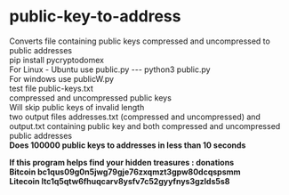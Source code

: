 # public-key-to-address<br>
Converts file containing public keys compressed and uncompressed to public addresses <br>
pip install pycryptodomex<br>
For Linux - Ubuntu use public.py --- python3 public.py <br>
For windows use publicW.py<br>
test file public-keys.txt<br>
compressed and uncompressed public keys<br>
Will skip public keys of invalid length<br>
two output files addresses.txt (compressed and uncompressed) and output.txt containing public key and both compressed and uncompressed public addresses<br>
<b>Does 100000 public keys to addresses in less than 10 seconds<b>
  
If this program helps find your hidden treasures : donations<br>
Bitcoin bc1qus09g0n5jwg79gje76zxqmzt3gpw80dcqspsmm  <br>
Litecoin ltc1q5qtw6fhuqcarv8ysfv7c52gyyfnys3gzlds5s8  <br>
